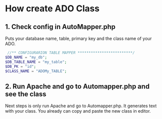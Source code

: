 # How create ADO Class

## 1. Check config in AutoMapper.php

Puts your database name, table, primary key and the class name of your ADO.

```php
 //** CONFIGURARION TABLE MAPPER *************************/
$DB_NAME = "my_db";
$DB_TABLE_NAME = "my_table";
$DB_PK = "id";
$CLASS_NAME = "ADOMy_TABLE";
```

## 2. Run Apache and go to Automapper.php and see the class

Next steps is only run Apache and go to Automapper.php. It generates text with your class. You already can copy and paste  the new class in editor.